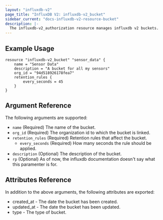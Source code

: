 ```yaml
---
layout: "influxdb-v2"
page_title: "InfluxDB V2: influxdb-v2_bucket"
sidebar_current: "docs-influxdb-v2-resource-bucket"
description: |-
  The influxdb-v2_authorization resource manages influxdb v2 buckets.
---
```


## Example Usage

```hcl
resource "influxdb-v2_bucket" "sensor_data" {
    name = "Sensor Data"
    description = "A bucket for all my sensors"
    org_id = "94d518926178fea7"
    retention_rules {
        every_seconds = 45
    }
}
```

## Argument Reference

The following arguments are supported: 

* ``name`` (Required) The name of the bucket.
* ``org_id`` (Required) The organization id to which the bucket is linked.
* ``retention_rules`` (Required) Retention rules that affect the bucket.
    * ``every_seconds`` (Required) How many seconds the rule should be applied.
* ``description`` (Optional) The description of the bucket.
* ``rp`` (Optional) As of now, the influxdb documentation doesn't say what this paramenter is for.

## Attributes Reference

In addition to the above arguments, the following attributes are exported:

* created_at - The date the bucket has been created.
* updated_at - The date the bucket has been updated.
* type - The type of bucket.
